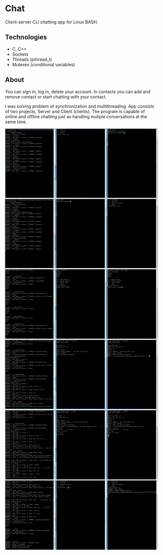 # Chat

Client-server CLI chatting app for Linux BASH.

## Technologies
* C, C++
* Sockets
* Threads (pthread_t)
* Mutexes (conditional variables)

## About
You can sign in, log in, delete your account. In contacts you can add and remove contact or start chatting with your contact.

I was solving problem of synchronization and multithreading. App consists of two projects, Server and Client (clients). The program is capable of online and offline chatting just as handling muliple conversations at the same time.


![img](https://github.com/emanuelzaymus/Chat/blob/master/readme_imgs/Chat_prez01.JPG)
![img](https://github.com/emanuelzaymus/Chat/blob/master/readme_imgs/Chat_prez02.JPG)
![img](https://github.com/emanuelzaymus/Chat/blob/master/readme_imgs/Chat_prez03.JPG)
![img](https://github.com/emanuelzaymus/Chat/blob/master/readme_imgs/Chat_prez04.JPG)
![img](https://github.com/emanuelzaymus/Chat/blob/master/readme_imgs/Chat_prez05.JPG)
![img](https://github.com/emanuelzaymus/Chat/blob/master/readme_imgs/Chat_prez06.JPG)
